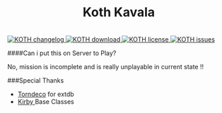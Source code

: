 <p align="center">
  <h1 align="center">Koth Kavala</h3><br />
  <a href="https://github.com/BAROD/Koth_Kavala">
    <img src="http://img.shields.io/badge/Version-0.1-green.svg?style=flat" alt="KOTH changelog">
  </a>
    <a href="https://github.com/BAROD/Koth_Kavala/issues">
    <img src="http://img.shields.io/badge/Download-1_MB-blue.svg?style=flat" alt="KOTH download">
  </a>
    <a href="http://creativecommons.org/licenses/by-nc-nd/4.0/">
    <img src=http://img.shields.io/badge/NonCommercial-NoDerivatives%204.0%20International-red.svg?style=flat" alt="KOTH license">
  </a>
  </a>
    <a href="https://github.com/BAROD/Koth_Kavala/issues">
    <img src="http://img.shields.io/github/issues/BAROD/Koth_Kavala.svg?label=Issues&style=flat" alt="KOTH issues">
  </a>
  
</p>

####Can i put this on Server to Play?

No, mission is incomplete and is really unplayable in current state !!


###Special Thanks

* [Torndeco](https://github.com/Torndeco) for extdb
* [Kirby ]() Base Classes

